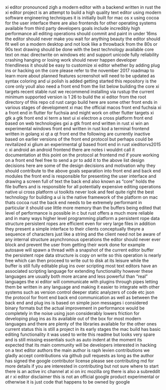 xi editor pronounced zigh a modern editor with a backend written in rust the xi editor project is an attempt to build a high quality text editor using modern software engineering techniques it is initially built for mac os x using cocoa for the user interface there are also frontends for other operating systems available from third party developers goals include incredibly high performance all editing operations should commit and paint in under 16ms the editor should never make you wait for anything beauty the editor should fit well on a modern desktop and not look like a throwback from the 80s or 90s text drawing should be done with the best technology available core text on mac directwrite on windows etc and support unicode fully reliability crashing hanging or losing work should never happen developer friendliness it should be easy to customize xi editor whether by adding plug ins or hacking on the core please refer to the november 2017 roadmap to learn more about planned features screenshot will need to be updated as syntax coloring and ui polish is added getting started this repository is the core only youll also need a front end from the list below building the core xi targets recent stable rust we recommend installing via rustup the current minimum supported version is 1 26 to build the xi editor from the root directory of this repo cd rust cargo build here are some other front ends in various stages of development xi mac the official macos front end fuchsia xi a front end in flutter for fuchsia and might work on other flutter targets xi gtk a gtk front end xi term a text ui xi electron a cross platform front end based on web technologies gxi a gtk front end written in rust xi win an experimental windows front end written in rust kod a terminal frontend written in golang xi qt a qt front end the following are currently inactive based on earlier versions of the front end protocol but perhaps could be revitalized xi glium an experimental gl based front end in rust xieditorvs2015 c xi android an android frontend there are notes i wouldnt call it documentation at this point on the protocol at frontend md if youre working on a front end feel free to send a pr to add it to the above list design decisions here are some of the design decisions and motivation why they should contribute to the above goals separation into front end and back end modules the front end is responsible for presenting the user interface and drawing a screen full of text the back end also known as “core” holds the file buffers and is responsible for all potentially expensive editing operations native ui cross platform ui toolkits never look and feel quite right the best technology for building a ui is the native framework of the platform on mac thats cocoa rust the back end needs to be extremely performant in particular it should use little more memory than the buffers being edited that level of performance is possible in c but rust offers a much more reliable and in many ways higher level programming platform a persistent rope data structure persistent ropes are efficient even for very large files in addition they present a simple interface to their clients conceptually theyre a sequence of characters just like a string and the client need not be aware of any internal structure asynchronous operations the editor should never ever block and prevent the user from getting their work done for example autosave will spawn a thread with a snapshot of the current editor buffer the persistent rope data structure is copy on write so this operation is nearly free which can then proceed to write out to disk at its leisure while the buffer is still fully editable plug ins over scripting most text editors have an associated scripting language for extending functionality however these languages are usually both more arcane and less powerful than “real” languages the xi editor will communicate with plugins through pipes letting them be written in any language and making it easier to integrate with other systems such as version control deeper static analyzers of code etc json the protocol for front end back end communication as well as between the back end and plug ins is based on simple json messages i considered binary formats but the actual improvement in performance would be completely in the noise using json considerably lowers friction for developing plug ins as its available out of the box for most modern languages and there are plenty of the libraries available for the other ones current status this is still a project in its early stages the mac build has basic editing functionality it was used to write this readme but looks very spare and is still missing essentials such as auto indent at the moment its expected that its main community will be developers interested in hacking on a text editor authors the main author is raph levien contributions we gladly accept contributions via github pull requests as long as the author has signed the google contributor license please see contributing md for more details if you are interested in contributing but not sure where to start there is an active irc channel at xi on irc mozilla org there is also a subreddit at r xi editor disclaimer this is not an official google product experimental or otherwise it is just code that happens to be owned by google
